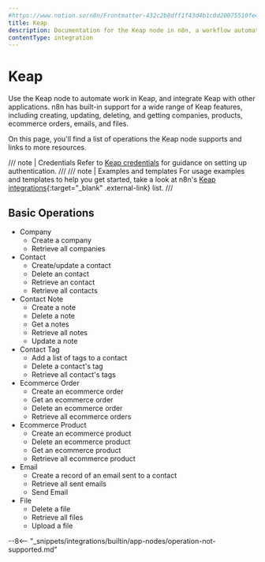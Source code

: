 ```yaml
---
#https://www.notion.so/n8n/Frontmatter-432c2b8dff1f43d4b1c8d20075510fe4
title: Keap
description: Documentation for the Keap node in n8n, a workflow automation platform. Includes details of operations and configuration, and links to examples and credentials information.
contentType: integration
---
```


# Keap

Use the Keap node to automate work in Keap, and integrate Keap with other applications. n8n has built-in support for a wide range of Keap features, including creating, updating, deleting, and getting companies, products, ecommerce orders, emails, and files. 

On this page, you'll find a list of operations the Keap node supports and links to more resources.

/// note | Credentials
Refer to [Keap credentials](/integrations/builtin/credentials/keap/) for guidance on setting up authentication. 
///
/// note | Examples and templates
For usage examples and templates to help you get started, take a look at n8n's [Keap integrations](https://n8n.io/integrations/keap/){:target="_blank" .external-link} list.
///


## Basic Operations

* Company
    * Create a company
    * Retrieve all companies
* Contact
    * Create/update a contact
    * Delete an contact
    * Retrieve an contact
    * Retrieve all contacts
* Contact Note
    * Create a note
    * Delete a note
    * Get a notes
    * Retrieve all notes
    * Update a note
* Contact Tag
    * Add a list of tags to a contact
    * Delete a contact's tag
    * Retrieve all contact's tags
* Ecommerce Order
    * Create an ecommerce order
    * Get an ecommerce order
    * Delete an ecommerce order
    * Retrieve all ecommerce orders
* Ecommerce Product
    * Create an ecommerce product
    * Delete an ecommerce product
    * Get an ecommerce product
    * Retrieve all ecommerce product
* Email
    * Create a record of an email sent to a contact
    * Retrieve all sent emails
    * Send Email
* File
    * Delete a file
    * Retrieve all files
    * Upload a file

--8<-- "_snippets/integrations/builtin/app-nodes/operation-not-supported.md"
